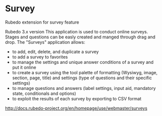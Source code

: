 Survey
======

Rubedo extension for survey feature

Rubedo 3.x version
This application is used to conduct online surveys. Stages and questions can be easly created and manged through drag and drop. The "Surveys" application allows:

- to add, edit, delete, and duplicate a survey
- to add a survey to favorites
- to manage the settings and unique answer conditions of a survey and put it online
- to create a survey using the tool palette of formatting (Wysiwyg, image, section, page, title) and settings (type of questions and their specific settings)
- to manage questions and answers (label settings, input aid, mandatory state, conditionals and options)
- to exploit the results of each survey by exporting to CSV format

 http://docs.rubedo-project.org/en/homepage/use/webmaster/surveys 
